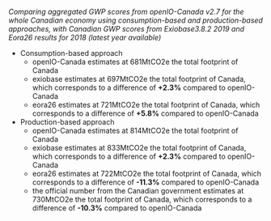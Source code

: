 _Comparing aggregated GWP scores from openIO-Canada v2.7 for the whole Canadian economy using consumption-based and 
production-based approaches, with Canadian GWP scores from Exiobase3.8.2 2019 and Eora26 results for 2018 (latest year available)_

- Consumption-based approach
  - openIO-Canada estimates at 681MtCO2e the total footprint of Canada
  - exiobase estimates at 697MtCO2e the total footprint of Canada, which corresponds to a difference of **+2.3%** compared 
  to openIO-Canada
  - eora26 estimates at 721MtCO2e the total footprint of Canada, which corresponds to a difference of **+5.8%** compared to 
  openIO-Canada
- Production-based approach
  - openIO-Canada estimates at 814MtCO2e the total footprint of Canada
  - exiobase estimates at 833MtCO2e the total footprint of Canada, which corresponds to a difference of **+2.3%** compared 
  to openIO-Canada
  - eora26 estimates at 722MtCO2e the total footprint of Canada, which corresponds to a difference of **-11.3%** compared to 
  openIO-Canada
  - the official number from the Canadian government estimates at 730MtCO2e the total footprint of Canada, which 
  corresponds to a difference of **-10.3%** compared to openIO-Canada
